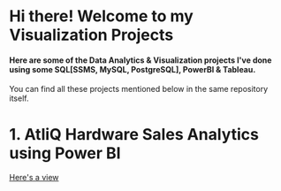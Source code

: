 # Hi there! Welcome to my Visualization Projects
#### Here are some of the Data Analytics & Visualization projects I've done using some SQL[SSMS, MySQL, PostgreSQL], PowerBI & Tableau.
You can find all these projects mentioned below in the same repository itself. 
&ensp;

# 1. AtliQ Hardware Sales Analytics using Power BI
[Here's a view](https://github.com/r-shabh/data-analysis-projects/blob/main/AtliQ%20Sales%20Visualized%20by%20Power%20BI/salesinsight.pdf)
